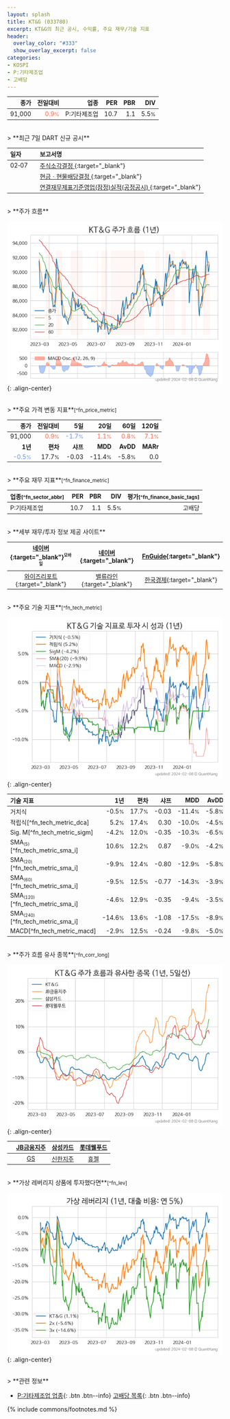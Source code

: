 ```yaml
---
layout: splash
title: KT&G (033780)
excerpt: KT&G의 최근 공시, 수익률, 주요 재무/기술 지표
header:
  overlay_color: "#333"
  show_overlay_excerpt: false
categories:
- KOSPI
- P:기타제조업
- 고배당
---
```


| **종가** | **전일대비** | **업종** | **PER** | **PBR** | **DIV** |
| -------: | -----------: | -------: | ------: | ------: | ------: |
| 91,000 | <span style="color: tomato">0.9<small>%</small></span> | P:기타제조업 | 10.7 | 1.1 | 5.5<small>%</small> |

<!-- more -->

<br>
> **최근 7일 DART 신규 공시**<a id="dart"></a>

| **일자** |      | **보고서명** |
| :------- | :--- | :----------- |
| 02&#x2011;07 | | [주식소각결정              ](https://dart.fss.or.kr/dsaf001/main.do?rcpNo=20240207800692){:target="_blank"} |
|  | | [현금ㆍ현물배당결정              ](https://dart.fss.or.kr/dsaf001/main.do?rcpNo=20240207800655){:target="_blank"} |
|  | | [연결재무제표기준영업(잠정)실적(공정공시)              ](https://dart.fss.or.kr/dsaf001/main.do?rcpNo=20240207800598){:target="_blank"} |

<br>
> **주가 흐름**<a id="price"></a>

![033780](/stock/images/033780.png){: .align-center}

<br>
> **주요 가격 변동 지표**<small>[^fn_price_metric]</small>

| **종가** | **전일대비** | **5일** | **20일** | **60일** | **120일** |
| -------: | -----------: | ------: | -------: | -------: | --------: |
| 91,000 | <span style="color: tomato">0.9<small>%</small></span> | <span style="color: cornflowerblue">-1.7<small>%</small></span> | <span style="color: tomato">1.1<small>%</small></span> | <span style="color: tomato">0.8<small>%</small></span> | <span style="color: tomato">7.1<small>%</small></span> |
| **1년** | **편차** | **샤프** | **MDD** | **AvDD** | **MARr** |
| <span style="color: cornflowerblue">-0.5<small>%</small></span> | 17.7<small>%</small> | -0.03 | -11.4<small>%</small> | -5.8<small>%</small> | 0.0 |

<br>
> **주요 재무 지표**<small>[^fn_finance_metric]</small>

| **업종**<small>[^fn_sector_abbr]</small> | **PER** | **PBR** | **DIV** | **평가**<small>[^fn_finance_basic_tags]</small> |
| :--------------------------------------- | ------: | ------: | ------: | ----------------------------------------------: |
| P:기타제조업 | 10.7 | 1.1 | 5.5<small>%</small> | 고배당 |

<br>
> **세부 재무/투자 정보 제공 사이트**

| [네이버](https://m.stock.naver.com/domestic/stock/033780/finance/summary){:target="_blank"}<sup><small>모바일</small></sup> | [네이버](https://finance.naver.com/item/coinfo.naver?code=033780){:target="_blank"} | [FnGuide](https://comp.fnguide.com/SVO2/ASP/SVD_Invest.asp?gicode=A033780&MenuYn=Y){:target="_blank"} |
| :---: | :---: | :---: |
| [와이즈리포트](https://comp.wisereport.co.kr/company/c1040001.aspx?cmp_cd=033780){:target="_blank"} | [밸류라인](https://www.valueline.co.kr/finance/summary/033780){:target="_blank"} | [한국경제](https://markets.hankyung.com/stock/033780/financial-summary){:target="_blank"} |

<br>
> **주요 기술 지표**<small>[^fn_tech_metric]</small>


![033780](/stock/images/033780_tech.png){: .align-center}

| **기술 지표** | **1년** | **편차** | **샤프** | **MDD** | **AvDD** |
| :------------ | ------: | -----------: | -------: | ------: | -------: |
| 거치식 | -0.5<small>%</small> | 17.7<small>%</small> | -0.03 | -11.4<small>%</small> | -5.8<small>%</small> |
| 적립식[^fn_tech_metric_dca] | 5.2<small>%</small> | 17.4<small>%</small> | 0.30 | -10.0<small>%</small> | -4.5<small>%</small> |
| Sig. M[^fn_tech_metric_sigm] | -4.2<small>%</small> | 12.0<small>%</small> | -0.35 | -10.3<small>%</small> | -6.5<small>%</small> |
| SMA<small><sub>(5)</sub></small>[^fn_tech_metric_sma_i] | 10.6<small>%</small> | 12.2<small>%</small> | 0.87 | -9.0<small>%</small> | -4.2<small>%</small> |
| SMA<small><sub>(20)</sub></small>[^fn_tech_metric_sma_i] | -9.9<small>%</small> | 12.4<small>%</small> | -0.80 | -12.9<small>%</small> | -5.8<small>%</small> |
| SMA<small><sub>(60)</sub></small>[^fn_tech_metric_sma_i] | -9.5<small>%</small> | 12.5<small>%</small> | -0.77 | -14.3<small>%</small> | -3.9<small>%</small> |
| SMA<small><sub>(120)</sub></small>[^fn_tech_metric_sma_i] | -4.6<small>%</small> | 12.9<small>%</small> | -0.35 | -9.4<small>%</small> | -3.5<small>%</small> |
| SMA<small><sub>(240)</sub></small>[^fn_tech_metric_sma_i] | -14.6<small>%</small> | 13.6<small>%</small> | -1.08 | -17.5<small>%</small> | -8.9<small>%</small> |
| MACD[^fn_tech_metric_macd] | -2.9<small>%</small> | 12.5<small>%</small> | -0.24 | -9.8<small>%</small> | -5.0<small>%</small> |

<br>
> **주가 흐름 유사 종목**<a id="corr"></a><small>[^fn_corr_long]</small>

![033780](/stock/images/033780_corr.png){: .align-center}

|       | [JB금융지주](/175330/) | [삼성카드](/029780/) | [롯데웰푸드](/280360/) |
| :---: | :------------------------------------: | :------------------------------------: | :------------------------------------: |
|       | [GS](/078930/) | [신한지주](/055550/) | [휴젤](/145020/) |

<br>
> **가상 레버리지 상품에 투자했다면**<a id="2x"></a><small>[^fn_lev]</small>

![033780](/stock/images/033780_2x.png){: .align-center}

<br>
> **관련 정보**

- [P:기타제조업 업종](/stats/sector/kospi_업종_기타제조업_종목/){: .btn .btn--info} [고배당 목록](/fn/fn_high_div/){: .btn .btn--info}

{% include commons/footnotes.md %}